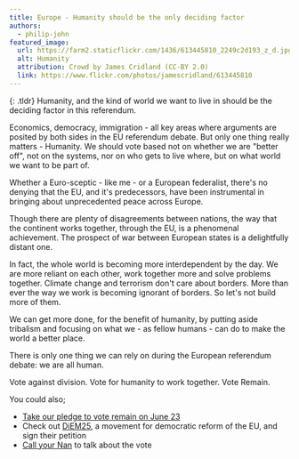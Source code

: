 ```yaml
---
title: Europe - Humanity should be the only deciding factor
authors:
  - philip-john
featured_image:
  url: https://farm2.staticflickr.com/1436/613445810_2249c2d193_z_d.jpg
  alt: Humanity
  attribution: Crowd by James Cridland (CC-BY 2.0)
  link: https://www.flickr.com/photos/jamescridland/613445810
---
```


{: .tldr}
Humanity, and the kind of world we want to live in should be the deciding factor in this referendum.

Economics, democracy, immigration - all key areas where arguments are posited by both sides in the EU referendum debate. But only one thing really matters - Humanity. We should vote based not on whether we are "better off", not on the systems, nor on who gets to live where, but on what world we want to be part of.

Whether a Euro-sceptic - like me - or a European federalist, there's no denying that the EU, and it's predecessors, have been instrumental in bringing about unprecedented peace across Europe.

Though there are plenty of disagreements between nations, the way that the continent works together, through the EU, is a phenomenal achievement. The prospect of war between European states is a delightfully distant one.

In fact, the whole world is becoming more interdependent by the day. We are more reliant on each other, work together more and solve problems together. Climate change and terrorism don't care about borders. More than ever the way we work is becoming ignorant of borders. So let's not build more of them.

We can get more done, for the benefit of humanity, by putting aside tribalism and focusing on what we - as fellow humans - can do to make the world a better place.

There is only one thing we can rely on during the European referendum debate: we are all human.

Vote against division. Vote for humanity to work together. Vote Remain.

You could also;

* [Take our pledge to vote remain on June 23]()
* Check out [DiEM25](http://diem25.org), a movement for democratic reform of the EU, and sign their petition
* [Call your Nan](http://www.callyournan.com/) to talk about the vote
